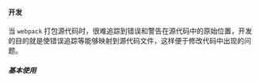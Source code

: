#### 开发

当 `webpack` 打包源代码时，很难追踪到错误和警告在源代码中的原始位置，开发的目的就是使错误追踪等能够映射到源代码文件，这样便于修改代码中出现的问题。

##### 基本使用